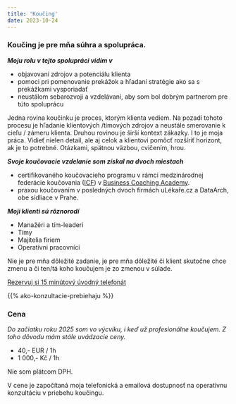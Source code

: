 ```yaml
---
title: 'Koučing'
date: 2023-10-24
---
```


### Koučing je pre mňa súhra a spolupráca.

***Moju rolu v tejto spolupráci vidím v***
- objavovaní zdrojov a potenciálu klienta
- pomoci pri pomenovanie prekážok a hľadaní stratégie ako sa s prekážkami vysporiadať
- neustálom sebarozvoji a vzdelávaní, aby som bol dobrým partnerom pre túto spoluprácu

Jedna rovina koučinku je proces, ktorým klienta vediem. Na pozadí tohoto procesu je hľadanie klientových /tímových zdrojov a neustále smerovanie k cieľu / zámeru klienta. Druhou rovinou je širší kontext zákazky. I to je moja práca. Vidieť nielen detail, ale aj celok a klientovi pomôcť rozšíriť horizont, ak je to potrebné. Otázkami, spätnou väzbou, cvičením, hrou.

***Svoje koučovacie vzdelanie som získal na dvoch miestach***
- certifikovaného koučovacieho programu v rámci medzinárodnej federácie koučovania ([ICF](https://coachingfederation.org/)) v [Business Coaching Academy](https://www.koucovaciaskola.sk/kurz-biznis-koucing).
- praxou koučovaním v posledných dvoch firmách uLékaře.cz a DataArch, obe sídliace v Prahe.

***Moji klienti sú rôznorodí***
- Manažéri a tím-leaderi
- Tímy
- Majitelia firiem
- Operatívni pracovníci

Nie je pre mňa dôležité zadanie, je pre mňa dôležité či klient skutočne chce zmenu a či ten/tá koho koučujem je zo zmenou v súlade. 

<a
    href="https://calendar.google.com/calendar/u/0/appointments/schedules/AcZssZ2sepIGc8sosu7oevx1Xk3fYGiGule7mdjFghy02Uxslk_TfTEAKBMw2bsN5Ja3WZ4nHWgMTcsM"
    class="inline-flex items-center px-4 py-2 text-sm font-medium text-gray-900 bg-gray-100 border border-gray-200 rounded-lg hover:bg-gray-100 hover:text-primary-700 focus:z-10 focus:ring-4 focus:outline-none focus:ring-gray-200 focus:text-primary-700 dark:bg-gray-800 dark:text-gray-400 dark:border-gray-600 dark:hover:text-white dark:hover:bg-gray-700 dark:focus:ring-gray-700">
Rezervuj si 15 minútový úvodný telefonát
</a>

{{% ako-konzultacie-prebiehaju %}}

### Cena

*Do začiatku roku 2025 som vo výcviku, i keď už profesionálne koučujem. Z toho dôvodu mám stále uvádzacie ceny.*

- 40,- EUR / 1h
- 1 000,- Kč / 1h

Nie som plátcom DPH.

V cene je započítaná moja telefonická a emailová dostupnosť na operatívnu konzultáciu v priebehu koučingu.
